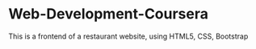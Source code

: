 # Web-Development-Coursera
This is a frontend of a restaurant website, using HTML5, CSS, Bootstrap

